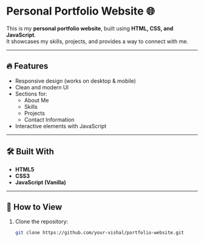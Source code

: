 # Personal Portfolio Website 🌐

This is my **personal portfolio website**, built using **HTML, CSS, and JavaScript**.  
It showcases my skills, projects, and provides a way to connect with me.

---

## 🔥 Features
- Responsive design (works on desktop & mobile)
- Clean and modern UI
- Sections for:
  - About Me
  - Skills
  - Projects
  - Contact Information
- Interactive elements with JavaScript

---

## 🛠️ Built With
- **HTML5**
- **CSS3**
- **JavaScript (Vanilla)**

---

## 🚀 How to View
1. Clone the repository:
   ```bash
   git clone https://github.com/your-vishal/portfolio-website.git

